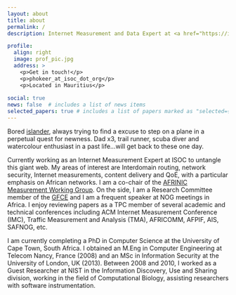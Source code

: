 ```yaml
---
layout: about
title: about
permalink: /
description: Internet Measurement and Data Expert at <a href="https://internetsociety.org">The Internet Society</a><br>PhD Researcher at <a href="http://www.sit.uct.ac.za/">University of Cape Town</a>, South Africa

profile:
  align: right
  image: prof_pic.jpg
  address: >
    <p>Get in touch!</p>
    <p>phokeer_at_isoc_dot_org</p>
    <p>Located in Mauritius</p>
    
social: true
news: false  # includes a list of news items
selected_papers: true # includes a list of papers marked as "selected={true}"
---
```


Bored <a href="https://en.wikipedia.org/wiki/Mauritius">islander</a>, always trying to find a excuse to step on a plane in a perpetual quest for newness. Dad x3, trail runner, scuba diver and watercolour enthusiast in a past life...will get back to these one day.

Currently working as an Internet Measurement Expert at ISOC to untangle this giant web.  My areas of interest are Interdomain routing, network security, Internet measurements, content delivery and QoE, with a particular emphasis on African networks. I am a co-chair of the <a href="https://afrinic.net/committees/measurement-wg">AFRINIC Measurement Working Group</a>. On the side, I am a Research Committee member of the <a href="https://thegfce.org/">GFCE</a> and I am a frequent speaker at NOG meetings in Africa. I enjoy reviewing papers as a TPC member of several academic and technical conferences including ACM Internet Measurement Conference (IMC), Traffic Measurement and Analysis (TMA), AFRICOMM, AFPIF, AIS, SAFNOG, etc.

I am currently completing a PhD in Computer Science at the University of Cape Town, South Africa. I obtained an M.Eng in Computer Engineering at Telecom Nancy, France (2008) and an MSc in Information Security at the University of London, UK (2013). Between 2008 and 2010, I worked as a Guest Researcher at NIST in the Information Discovery, Use and Sharing division, working in the field of Computational Biology, assisting researchers with software instrumentation.
